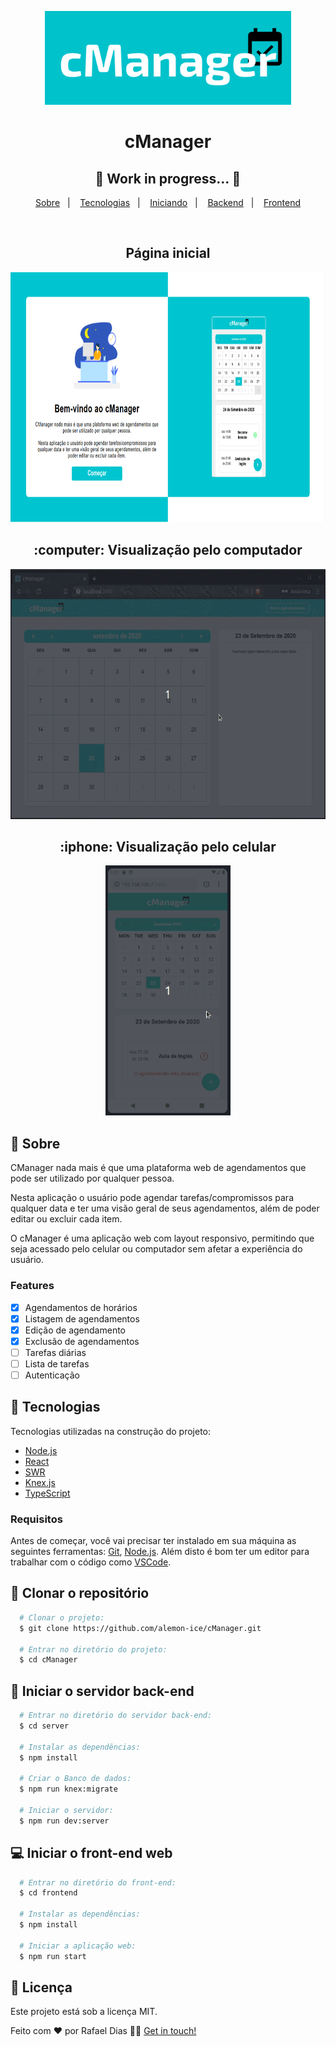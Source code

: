 <p align="center">
  <img src="./github/logo.png" height="150" alt="cManager" />
</p>

<h1 align="center">cManager</h1>

<h2 align="center">
	🚧  Work in progress...  🚧
</h2>

<p align="center">
  <a href="#page_with_curl-sobre">Sobre</a>&nbsp;&nbsp;&nbsp;|&nbsp;&nbsp;&nbsp;
  <a href="#books-tecnologias">Tecnologias</a>&nbsp;&nbsp;&nbsp;|&nbsp;&nbsp;&nbsp;
  <a href="#rocket-clonar-o-repositório">Iniciando</a>&nbsp;&nbsp;&nbsp;|&nbsp;&nbsp;&nbsp;
  <a href="#gear-iniciar-o-back-end">Backend</a>&nbsp;&nbsp;&nbsp;|&nbsp;&nbsp;&nbsp;
  <a href="#computer-iniciar-o-front-end">Frontend</a>
</p>

<br />

<h2 align="center">Página inicial</h2>
<div align="center">
  <img src="./github/landing.png" alt="Página inicial" height="400">
</div>

<h2 align="center">:computer: Visualização pelo computador</h2>
<div align="center">
  <img src="./github/web-version.gif" alt="Demonstração da aplicação" height="400">
</div>

<h2 align="center">:iphone: Visualização pelo celular</h2>
<div align="center">
  <img src="./github/mobile-version.gif" alt="Demonstração da aplicação" height="400">
</div>

## :page_with_curl: Sobre

CManager nada mais é que uma plataforma web de agendamentos que pode ser utilizado por qualquer pessoa.

Nesta aplicação o usuário pode agendar tarefas/compromissos para qualquer data e ter uma visão geral de seus agendamentos, além de poder editar ou excluir cada item.

O cManager é uma aplicação web com layout responsivo, permitindo que seja acessado pelo celular ou computador sem afetar a experiência do usuário.

### Features

- [x] Agendamentos de horários
- [x] Listagem de agendamentos
- [x] Edição de agendamento
- [x] Exclusão de agendamentos
- [ ] Tarefas diárias
- [ ] Lista de tarefas
- [ ] Autenticação

## :wrench: Tecnologias

Tecnologias utilizadas na construção do projeto:

- [Node.js](https://nodejs.org/en/)
- [React](https://reactjs.org/)
- [SWR](https://swr.vercel.app/)
- [Knex.js](https://knexjs.org/)
- [TypeScript](https://www.typescriptlang.org/)

### Requisitos

Antes de começar, você vai precisar ter instalado em sua máquina as seguintes ferramentas:
[Git](https://git-scm.com), [Node.js](https://nodejs.org/en/). 
Além disto é bom ter um editor para trabalhar com o código como [VSCode](https://code.visualstudio.com/).


## :open_file_folder: Clonar o repositório
``` bash
  # Clonar o projeto:
  $ git clone https://github.com/alemon-ice/cManager.git

  # Entrar no diretório do projeto:
  $ cd cManager
```

## :rocket: Iniciar o servidor back-end
```bash
  # Entrar no diretório do servidor back-end:
  $ cd server

  # Instalar as dependências:
  $ npm install

  # Criar o Banco de dados:
  $ npm run knex:migrate

  # Iniciar o servidor:
  $ npm run dev:server
```

## :computer: Iniciar o front-end web
```bash
  # Entrar no diretório do front-end:
  $ cd frontend

  # Instalar as dependências:
  $ npm install

  # Iniciar a aplicação web:
  $ npm run start
```


## 📝 Licença

Este projeto está sob a licença MIT.

Feito com ❤️ por Rafael Dias 👋🏻 [Get in touch!](https://github.com/alemon-ice)